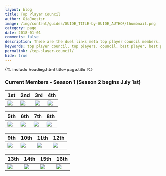 ```yaml
---
layout: blog
title: Top Player Council
author: GiaJoestar
image: /img/content/guides/GUIDE_TITLE-by-GUIDE_AUTHOR/thumbnail.png
category: page
date: 2018-01-01
comments: false
description: These are the duel links meta top player council members. They are the core of everything that concerns the meta of yugioh duel links.
keywords: top player council, top players, council, best player, best players
permalink: /top-player-council/
hide: true
---
```


{% include heading.html title=page.title %}

### Current Members - Season 1 (Season 2 begins July 1st)

|1st|2nd|3rd|4th|
| :-- | :-- | :-- | :-- |
|[<img src="https://i.imgur.com/5GQqWoo.png">](/authors/giajoestar)|[<img src="https://i.imgur.com/5GQqWoo.png">](/authors/giajoestar)|[<img src="https://i.imgur.com/5GQqWoo.png">](/authors/giajoestar)|[<img src="https://i.imgur.com/5GQqWoo.png">](/authors/giajoestar)|

|5th|6th|7th|8th|
| :-- | :-- | :-- | :-- |
|[<img src="https://i.imgur.com/5GQqWoo.png">](/authors/giajoestar)|[<img src="https://i.imgur.com/5GQqWoo.png">](/authors/giajoestar)|[<img src="https://i.imgur.com/5GQqWoo.png">](/authors/giajoestar)|[<img src="https://i.imgur.com/5GQqWoo.png">](/authors/giajoestar)|

|9th|10th|11th|12th|
| :-- | :-- | :-- | :-- |
|[<img src="https://i.imgur.com/5GQqWoo.png">](/authors/giajoestar)|[<img src="https://i.imgur.com/5GQqWoo.png">](/authors/giajoestar)|[<img src="https://i.imgur.com/5GQqWoo.png">](/authors/giajoestar)|[<img src="https://i.imgur.com/5GQqWoo.png">](/authors/giajoestar)|

|13th|14th|15th|16th|
| :-- | :-- | :-- | :-- |
|[<img src="https://i.imgur.com/5GQqWoo.png">](/authors/giajoestar)|[<img src="https://i.imgur.com/5GQqWoo.png">](/authors/giajoestar)|[<img src="https://i.imgur.com/5GQqWoo.png">](/authors/giajoestar)|[<img src="https://i.imgur.com/5GQqWoo.png">](/authors/giajoestar)|

